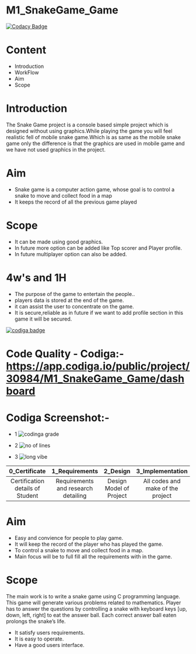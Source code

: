 # M1_SnakeGame_Game

[![Codacy Badge](https://api.codacy.com/project/badge/Grade/11573f3f541d4a6aaedb26819041c030)](https://app.codacy.com/gh/itsabhi013/M1_SnakeGame_Game?utm_source=github.com&utm_medium=referral&utm_content=itsabhi013/M1_SnakeGame_Game&utm_campaign=Badge_Grade_Settings)

# Content
* Introduction
* WorkFlow
* Aim
* Scope 

# Introduction

The Snake Game project is a console based simple project which is designed without using graphics.While playing the game you will feel realistic fell of mobile snake game.Which is as same as the mobile snake game only the difference is that the graphics are used in mobile game and we have not used graphics in the project.

# Aim

* Snake game is a computer action game, whose goal is to control a snake to move and collect food in a map
* It keeps the record of all the previous game played

# Scope

* It can be made using good graphics.
* In future more option can be added like Top scorer and Player profile.
* In future multiplayer option can also be added. 

# 4w's and 1H

* The purpose of the game to entertain the people..
* players data is stored at the end of the game.
* it can assist the user to concentrate on the game.
* It is secure,reliable as in future if we want to add profile section in this game it will be secured.


<a href="https://app.codiga.io/public/user/github/itsabhi013">
   <img src="https://api.codiga.io/public/badge/user/github/itsabhi013?style=light" alt="codiga badge" />
</a>


# Code Quality - Codiga:- https://app.codiga.io/public/project/30984/M1_SnakeGame_Game/dashboard 

# Codiga Screenshot:- 
* 1
![codinga grade](https://user-images.githubusercontent.com/98874671/153629203-41227a0d-aaeb-4c71-81c1-98bd5d7c6bcf.PNG)

* 2
 ![no of lines](https://user-images.githubusercontent.com/98874671/153630766-f483080d-a02c-4d25-8ac1-b52419607bf2.PNG)
 
 * 3
  ![long vibe](https://user-images.githubusercontent.com/98874671/153630893-4535a04a-33fc-4010-84bb-a9055a94ed80.PNG)


| 0_Certificate | 1_Requirements | 2_Design | 3_Implementation | 4_TestPlanAndOutput | 5_Report | 6_Images_and_output | 7_Others |
| :---: | :---: | :---: | :---: | :---: | :---: | :---: | :---: | 
| Certification details of Student| Requirements and research detailing | Design Model of Project | All codes and make of the project | Requirements and Test Plan |  Project Report | Screenshot of the Project | Reference And Details |

# Aim

* Easy and convience for people to play game.
* It will keep the record of the player who has played the game.
* To control a snake to move and collect food in a map.
* Main focus will be to full fill all the requirements with in the game.

# Scope 

The main work is to write a snake game using C programming language. This game will generate various problems related to mathematics. Player has to answer the questions by controlling a snake with keyboard keys [up, down, left, right] to eat the answer ball. Each correct answer ball eaten prolongs the snake’s life.

* It satisfy users requirements.
* It is easy to operate.
* Have a good users interface.
